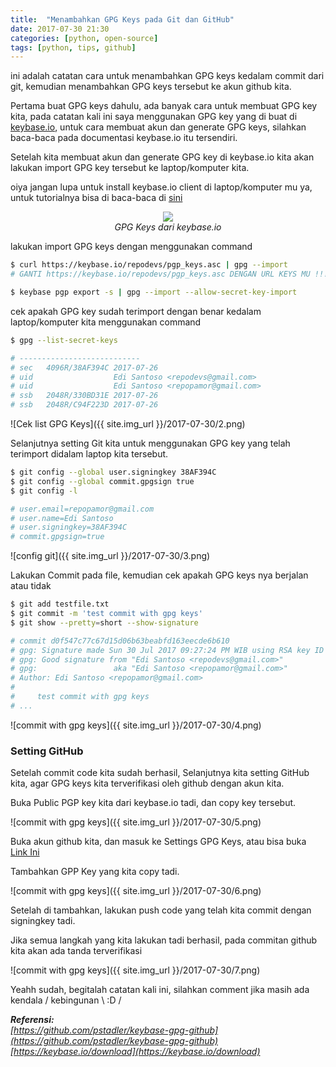 ```yaml
---
title:  "Menambahkan GPG Keys pada Git dan GitHub"
date: 2017-07-30 21:30
categories: [python, open-source]
tags: [python, tips, github]
---
```


ini adalah catatan cara untuk menambahkan GPG keys kedalam commit dari git, kemudian menambahkan GPG keys tersebut ke akun github kita.

Pertama buat GPG keys dahulu, ada banyak cara untuk membuat GPG key kita, pada catatan kali ini saya menggunakan GPG key yang di buat di [keybase.io](https://keybase.io), untuk cara membuat akun dan generate GPG keys, silahkan baca-baca pada documentasi keybase.io itu tersendiri.

Setelah kita membuat akun dan generate GPG key di keybase.io kita akan lakukan import GPG key tersebut ke laptop/komputer kita.

oiya jangan lupa untuk install keybase.io client di laptop/komputer mu ya, untuk tutorialnya bisa di baca-baca di [sini](https://keybase.io/docs/the_app/install_linux)

<p align="center">
<img src="{{ site.img_url }}/2017-07-30/1.png" /> <br />
<i>GPG Keys dari keybase.io</i>
</p>

lakukan import GPG keys dengan menggunakan command

```sh
$ curl https://keybase.io/repodevs/pgp_keys.asc | gpg --import
# GANTI https://keybase.io/repodevs/pgp_keys.asc DENGAN URL KEYS MU !!!

$ keybase pgp export -s | gpg --import --allow-secret-key-import
```

cek apakah GPG key sudah terimport dengan benar kedalam laptop/komputer kita menggunakan command

```sh
$ gpg --list-secret-keys

# ---------------------------
# sec   4096R/38AF394C 2017-07-26
# uid                  Edi Santoso <repodevs@gmail.com>
# uid                  Edi Santoso <repopamor@gmail.com>
# ssb   2048R/330BD31E 2017-07-26
# ssb   2048R/C94F223D 2017-07-26
```

![Cek list GPG Keys]({{ site.img_url }}/2017-07-30/2.png)

Selanjutnya setting Git kita untuk menggunakan GPG key yang telah terimport didalam laptop kita tersebut.

```sh
$ git config --global user.signingkey 38AF394C
$ git config --global commit.gpgsign true
$ git config -l

# user.email=repopamor@gmail.com
# user.name=Edi Santoso
# user.signingkey=38AF394C
# commit.gpgsign=true
```
![config git]({{ site.img_url }}/2017-07-30/3.png)

Lakukan Commit pada file, kemudian cek apakah GPG keys nya berjalan atau tidak

```sh
$ git add testfile.txt
$ git commit -m 'test commit with gpg keys'
$ git show --pretty=short --show-signature

# commit d0f547c77c67d15d06b63beabfd163eecde6b610
# gpg: Signature made Sun 30 Jul 2017 09:27:24 PM WIB using RSA key ID C94F223D
# gpg: Good signature from "Edi Santoso <repodevs@gmail.com>"
# gpg:                 aka "Edi Santoso <repopamor@gmail.com>"
# Author: Edi Santoso <repopamor@gmail.com>
#
#     test commit with gpg keys
# ...
```
![commit with gpg keys]({{ site.img_url }}/2017-07-30/4.png)


### Setting GitHub

Setelah commit code kita sudah berhasil, Selanjutnya kita setting GitHub kita, agar GPG keys kita terverifikasi oleh github dengan akun kita.

Buka Public PGP key kita dari keybase.io tadi, dan copy key tersebut.

![commit with gpg keys]({{ site.img_url }}/2017-07-30/5.png)

Buka akun github kita, dan masuk ke Settings GPG Keys, atau bisa buka [Link Ini](https://github.com/settings/keys)

Tambahkan GPP Key yang kita copy tadi.

![commit with gpg keys]({{ site.img_url }}/2017-07-30/6.png)

Setelah di tambahkan, lakukan push code yang telah kita commit dengan signingkey tadi.

Jika semua langkah yang kita lakukan tadi berhasil, pada commitan github kita akan ada tanda terverifikasi

![commit with gpg keys]({{ site.img_url }}/2017-07-30/7.png)

Yeahh sudah, begitalah catatan kali ini, silahkan comment jika masih ada kendala / kebingunan \ :D /

_**Referensi:**_   
_[https://github.com/pstadler/keybase-gpg-github](https://github.com/pstadler/keybase-gpg-github)_  
_[https://keybase.io/download](https://keybase.io/download)_
